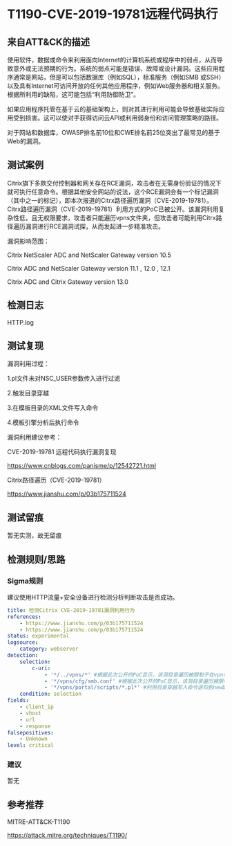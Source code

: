 # T1190-CVE-2019-19781远程代码执行

## 来自ATT&CK的描述

使用软件，数据或命令来利用面向Internet的计算机系统或程序中的弱点，从而导致意外或无法预期的行为。系统的弱点可能是错误、故障或设计漏洞。这些应用程序通常是网站，但是可以包括数据库（例如SQL），标准服务（例如SMB 或SSH）以及具有Internet可访问开放的任何其他应用程序，例如Web服务器和相关服务。根据所利用的缺陷，这可能包括“利用防御防卫”。

如果应用程序托管在基于云的基础架构上，则对其进行利用可能会导致基础实际应用受到损害。这可以使对手获得访问云API或利用弱身份和访问管理策略的路径。

对于网站和数据库，OWASP排名前10位和CWE排名前25位突出了最常见的基于Web的漏洞。

## 测试案例

Citrix旗下多款交付控制器和网关存在RCE漏洞，攻击者在无需身份验证的情况下就可执行任意命令。根据其他安全网站的说法，这个RCE漏洞会有一个标记漏洞（其中之一的标记），即本次报道的Citrx路径遍历漏洞（CVE-2019-19781）。Citrx路径遍历漏洞（CVE-2019-19781）利用方式的PoC已被公开。该漏洞利用复杂性低，且无权限要求，攻击者只能遍历vpns文件夹，但攻击者可能利用Citrx路径遍历漏洞进行RCE漏洞试探，从而发起进一步精准攻击。

漏洞影响范围：

Citrix NetScaler ADC and NetScaler Gateway version 10.5

Citrix ADC and NetScaler Gateway version 11.1 , 12.0 , 12.1

Citrix ADC and Citrix Gateway version 13.0

## 检测日志

HTTP.log

## 测试复现

漏洞利用过程：

1.pl文件未对NSC_USER参数传入进行过滤

2.触发目录穿越

3.在模板目录的XML文件写入命令

4.模板引擎分析后执行命令

漏洞利用建议参考：

CVE-2019-19781 远程代码执行漏洞复现

<https://www.cnblogs.com/panisme/p/12542721.html>

Citrix路径遍历（CVE-2019-19781）

<https://www.jianshu.com/p/03b175711524>

## 测试留痕

暂无实测，故无留痕

## 检测规则/思路

### Sigma规则

建议使用HTTP流量+安全设备进行检测分析判断攻击是否成功。

```yml
title: 检测Citrix CVE-2019-19781漏洞利用行为
references:
    - https://www.jianshu.com/p/03b175711524
    - https://www.jianshu.com/p/03b175711524
status: experimental
logsource:
    category: webserver
detection:
    selection:
        c-uri: 
            - '*/../vpns/*' #根据此次公开的PoC显示，该洞目录遍历被限制子在vpns文件夹下，任意用户可通过HTTP请求直接访问该目录下的文件。
            - '*/vpns/cfg/smb.conf' #根据此次公开的PoC显示，该洞目录遍历被限制子在vpns文件夹下，任意用户可通过HTTP请求直接访问该目录下的文件。
            - '*/vpns/portal/scripts/*.pl*' #利用目录穿越写入命令语句到newbm.pl文件中
    condition: selection
fields:
    - client_ip
    - vhost
    - url
    - response
falsepositives:
    - Unknown
level: critical
```

### 建议

暂无

## 参考推荐

MITRE-ATT&CK-T1190

<https://attack.mitre.org/techniques/T1190/>
